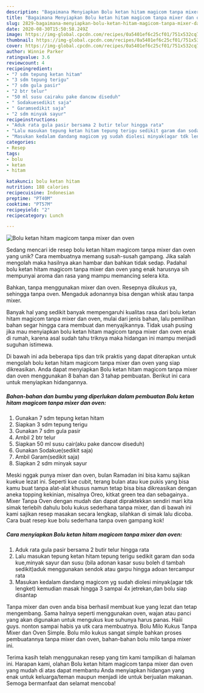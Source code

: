 ```yaml
---
description: "Bagaimana Menyiapkan Bolu ketan hitam magicom tanpa mixer dan oven yang Sempurna"
title: "Bagaimana Menyiapkan Bolu ketan hitam magicom tanpa mixer dan oven yang Sempurna"
slug: 2829-bagaimana-menyiapkan-bolu-ketan-hitam-magicom-tanpa-mixer-dan-oven-yang-sempurna
date: 2020-08-30T15:50:58.249Z
image: https://img-global.cpcdn.com/recipes/0a5401ef6c25cf01/751x532cq70/bolu-ketan-hitam-magicom-tanpa-mixer-dan-oven-foto-resep-utama.jpg
thumbnail: https://img-global.cpcdn.com/recipes/0a5401ef6c25cf01/751x532cq70/bolu-ketan-hitam-magicom-tanpa-mixer-dan-oven-foto-resep-utama.jpg
cover: https://img-global.cpcdn.com/recipes/0a5401ef6c25cf01/751x532cq70/bolu-ketan-hitam-magicom-tanpa-mixer-dan-oven-foto-resep-utama.jpg
author: Winnie Parker
ratingvalue: 3.6
reviewcount: 4
recipeingredient:
- "7 sdm tepung ketan hitam"
- "3 sdm tepung terigu"
- "7 sdm gula pasir"
- "2 btr telur"
- "50 ml susu cairaku pake dancow diseduh"
- " Sodakuesedikit saja"
- " Garamsedikit saja"
- "2 sdm minyak sayur"
recipeinstructions:
- "Aduk rata gula pasir bersama 2 butir telur hingga rata"
- "Lalu masukan tepung ketan hitam tepung terigu sedikit garam dan soda kue,minyak sayur dan susu (bila adonan kasar susu boleh d tambah sedikit)aduk menggunakan sendok atau garpu hingga adoan tercampur rata"
- "Masukan kedalam dandang magicom yg sudah diolesi minyak(agar tdk lengket) kemudian masak hingga 3 sampai 4x jetrekan,dan bolu siap disantap"
categories:
- Resep
tags:
- bolu
- ketan
- hitam

katakunci: bolu ketan hitam 
nutrition: 188 calories
recipecuisine: Indonesian
preptime: "PT40M"
cooktime: "PT57M"
recipeyield: "2"
recipecategory: Lunch

---
```



![Bolu ketan hitam magicom tanpa mixer dan oven](https://img-global.cpcdn.com/recipes/0a5401ef6c25cf01/751x532cq70/bolu-ketan-hitam-magicom-tanpa-mixer-dan-oven-foto-resep-utama.jpg)

Sedang mencari ide resep bolu ketan hitam magicom tanpa mixer dan oven yang unik? Cara membuatnya memang susah-susah gampang. Jika salah mengolah maka hasilnya akan hambar dan bahkan tidak sedap. Padahal bolu ketan hitam magicom tanpa mixer dan oven yang enak harusnya sih mempunyai aroma dan rasa yang mampu memancing selera kita.

Bahkan, tanpa menggunakan mixer dan oven. Resepnya dikukus ya, sehingga tanpa oven. Mengaduk adonannya bisa dengan whisk atau tanpa mixer.

Banyak hal yang sedikit banyak mempengaruhi kualitas rasa dari bolu ketan hitam magicom tanpa mixer dan oven, mulai dari jenis bahan, lalu pemilihan bahan segar hingga cara membuat dan menyajikannya. Tidak usah pusing jika mau menyiapkan bolu ketan hitam magicom tanpa mixer dan oven enak di rumah, karena asal sudah tahu triknya maka hidangan ini mampu menjadi suguhan istimewa.


Di bawah ini ada beberapa tips dan trik praktis yang dapat diterapkan untuk mengolah bolu ketan hitam magicom tanpa mixer dan oven yang siap dikreasikan. Anda dapat menyiapkan Bolu ketan hitam magicom tanpa mixer dan oven menggunakan 8 bahan dan 3 tahap pembuatan. Berikut ini cara untuk menyiapkan hidangannya.

<!--inarticleads1-->

##### Bahan-bahan dan bumbu yang diperlukan dalam pembuatan Bolu ketan hitam magicom tanpa mixer dan oven:

1. Gunakan 7 sdm tepung ketan hitam
1. Siapkan 3 sdm tepung terigu
1. Gunakan 7 sdm gula pasir
1. Ambil 2 btr telur
1. Siapkan 50 ml susu cair(aku pake dancow diseduh)
1. Gunakan  Sodakue(sedikit saja)
1. Ambil  Garam(sedikit saja)
1. Siapkan 2 sdm minyak sayur


Meski nggak punya mixer dan oven, bulan Ramadan ini bisa kamu sajikan kuekue lezat ini. Seperti kue cubit, terang bulan atau kue pukis yang bisa kamu buat tanpa alat-alat khusus namun tetap bisa bisa dikreasikan dengan aneka topping kekinian, misalnya Oreo, kitkat green tea dan sebagainya.. Mixer Tanpa Oven dengan mudah dan dapat dipraktekkan sendiri mari kita simak terlebih dahulu bolu kukus sederhana tanpa mixer, dan di bawah ini kami sajikan resep masakan secara lengkap, silahkan di simak lalu dicoba. Cara buat resep kue bolu sederhana tanpa oven gampang kok! 

<!--inarticleads2-->

##### Cara menyiapkan Bolu ketan hitam magicom tanpa mixer dan oven:

1. Aduk rata gula pasir bersama 2 butir telur hingga rata
1. Lalu masukan tepung ketan hitam tepung terigu sedikit garam dan soda kue,minyak sayur dan susu (bila adonan kasar susu boleh d tambah sedikit)aduk menggunakan sendok atau garpu hingga adoan tercampur rata
1. Masukan kedalam dandang magicom yg sudah diolesi minyak(agar tdk lengket) kemudian masak hingga 3 sampai 4x jetrekan,dan bolu siap disantap


Tanpa mixer dan oven anda bisa berhasil membuat kue yang lezat dan tetap mengembang. Sama halnya seperti menggunakan oven, wajan atau panci yang akan digunakan untuk mengukus kue suhunya harus panas. Haiii guys. nonton sampai habis ya utk cara membuatnya. Bolu Milo Kukus Tanpa Mixer dan Oven Simple. Bolu milo kukus sangat simple bahkan proses pembuatannya tanpa mixer dan oven, bahan-bahan bolu milo tanpa mixer ini. 

Terima kasih telah menggunakan resep yang tim kami tampilkan di halaman ini. Harapan kami, olahan Bolu ketan hitam magicom tanpa mixer dan oven yang mudah di atas dapat membantu Anda menyiapkan hidangan yang enak untuk keluarga/teman maupun menjadi ide untuk berjualan makanan. Semoga bermanfaat dan selamat mencoba!
